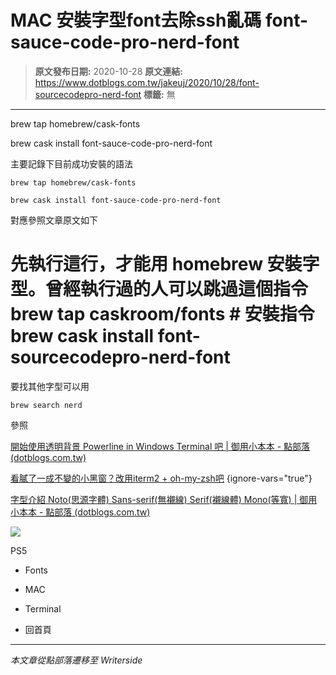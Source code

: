 # MAC 安裝字型font去除ssh亂碼 font-sauce-code-pro-nerd-font

> **原文發布日期:** 2020-10-28
> **原文連結:** https://www.dotblogs.com.tw/jakeuj/2020/10/28/font-sourcecodepro-nerd-font
> **標籤:** 無

---

brew tap homebrew/cask-fonts

brew cask install font-sauce-code-pro-nerd-font

主要記錄下目前成功安裝的語法

`brew tap homebrew/cask-fonts`

`brew cask install font-sauce-code-pro-nerd-font`

對應參照文章原文如下

# 先執行這行，才能用 homebrew 安裝字型。曾經執行過的人可以跳過這個指令 brew tap caskroom/fonts # 安裝指令 brew cask install font-sourcecodepro-nerd-font

要找其他字型可以用

`brew search nerd`

參照

[開始使用透明背景 Powerline in Windows Terminal 吧 | 御用小本本 - 點部落 (dotblogs.com.tw)](https://dotblogs.com.tw/jakeuj/2021/02/01/WindowsTerminal)

[看膩了一成不變的小黑窗？改用iterm2 + oh-my-zsh吧](https://medium.com/@h86991868/%E7%9C%8B%E8%86%A9%E4%BA%86%E4%B8%80%E6%88%90%E4%B8%8D%E8%AE%8A%E7%9A%84%E5%B0%8F%E9%BB%91%E7%AA%97-%E6%94%B9%E7%94%A8iterm2-oh-my-zsh%E5%90%A7-cc2b0683acb)
{ignore-vars="true"}

[字型介紹 Noto(思源字體) Sans-serif(無襯線) Serif(襯線體) Mono(等寬) | 御用小本本 - 點部落 (dotblogs.com.tw)](https://dotblogs.com.tw/jakeuj/2019/04/10/Fonts)

![](https://card.psnprofiles.com/1/jakeuj.png)

PS5

* Fonts
* MAC
* Terminal

* 回首頁

---

*本文章從點部落遷移至 Writerside*
